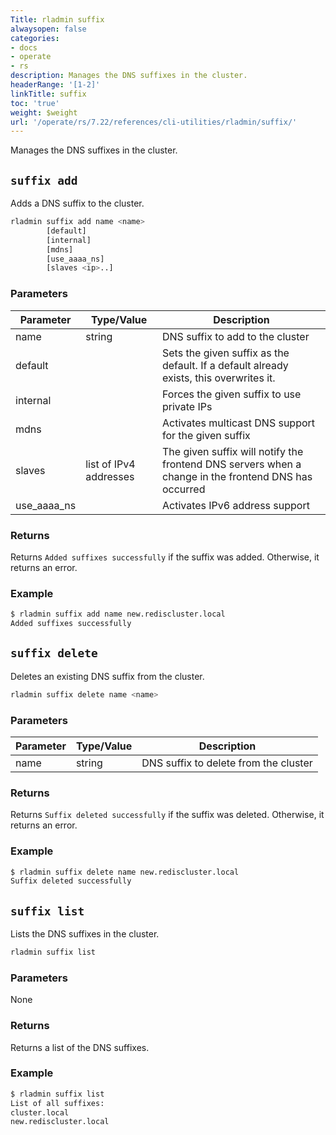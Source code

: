 ```yaml
---
Title: rladmin suffix
alwaysopen: false
categories:
- docs
- operate
- rs
description: Manages the DNS suffixes in the cluster.
headerRange: '[1-2]'
linkTitle: suffix
toc: 'true'
weight: $weight
url: '/operate/rs/7.22/references/cli-utilities/rladmin/suffix/'
---
```


Manages the DNS suffixes in the cluster.

## `suffix add`

Adds a DNS suffix to the cluster.

``` sh
rladmin suffix add name <name>
        [default]
        [internal]
        [mdns]
        [use_aaaa_ns]
        [slaves <ip>..]
```

### Parameters

| Parameter | Type/Value       | Description                                                                                   |
|-----------|------------------|-----------------------------------------------------------------------------------------------|
| name      | string           | DNS suffix to add to the cluster                                                             |
| default   |                  | Sets the given suffix as the default. If a default already exists, this overwrites it.  |
| internal  |                  | Forces the given suffix to use private IPs                                                    |
| mdns      |                  | Activates multicast DNS support for the given suffix                                           |
| slaves    | list of IPv4 addresses | The given suffix will notify the frontend DNS servers when a change in the frontend DNS has occurred |
| use_aaaa_ns |                | Activates IPv6 address support |

### Returns

Returns `Added suffixes successfully` if the suffix was added. Otherwise, it returns an error.

### Example

``` sh
$ rladmin suffix add name new.rediscluster.local
Added suffixes successfully
```

## `suffix delete`

Deletes an existing DNS suffix from the cluster.

``` sh
rladmin suffix delete name <name>
```

### Parameters

| Parameter | Type/Value       | Description                                                                                   |
|-----------|------------------|-----------------------------------------------------------------------------------------------|
| name      | string           | DNS suffix to delete from the cluster                                                         |

### Returns

Returns `Suffix deleted successfully` if the suffix was deleted. Otherwise, it returns an error.

### Example

``` sh
$ rladmin suffix delete name new.rediscluster.local
Suffix deleted successfully
```

## `suffix list`

Lists the DNS suffixes in the cluster.

```sh
rladmin suffix list
```

### Parameters

None

### Returns

Returns a list of the DNS suffixes.

### Example

``` sh
$ rladmin suffix list
List of all suffixes:
cluster.local
new.rediscluster.local
```
